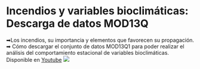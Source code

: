 # Incendios y variables bioclimáticas: Descarga de datos MOD13Q
➡Los incendios, su importancia y elementos que favorecen su propagación. 
➡ Cómo descargar el conjunto de datos MOD13Q1 para poder realizar el análisis del comportamiento estacional de variables bioclimáticas.
Disponible en  <a href="https://www.youtube.com/watch?v=iZkmXoOTqzM" target = "_blank">Youtube</a>
![](https://user-images.githubusercontent.com/80126056/117490077-f5fb1d80-af33-11eb-9edd-6b4c8ca4c34a.JPG)


